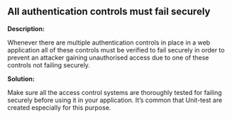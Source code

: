 
All authentication controls must fail securely
-------

**Description:**

Whenever there are multiple authentication controls in place in a web application all of 
these controls must be verified to fail securely in order to prevent an attacker gaining 
unauthorised access due to one of these controls not failing securely.


**Solution:**

Make sure all the access control systems are thoroughly tested for failing securely before 
using it in your application. It’s common that Unit-test are created especially 
for this purpose.
